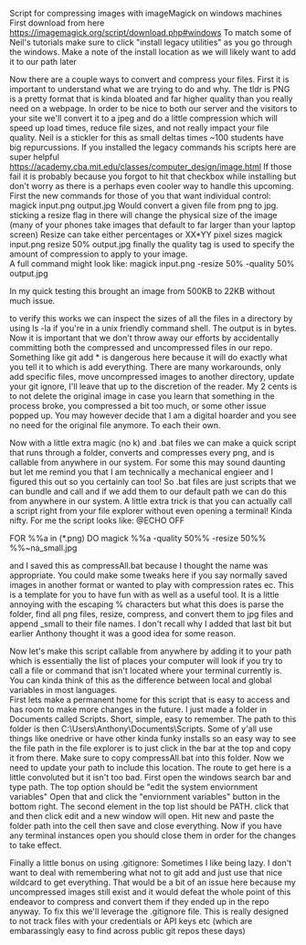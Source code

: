 Script for compressing images with imageMagick on windows machines
First download from here https://imagemagick.org/script/download.php#windows
To match some of Neil's tutorials make sure to click "install legacy utilities" as you go through the windows.
Make a note of the install location as we will likely want to add it to our path later 

Now there are a couple ways to convert and compress your files.  First it is important to understand what we are trying to do and why.  The tldr is PNG is a pretty format that is kinda bloated and far higher quality than you really need on a webpage.  In order to be nice to both our server and the visitors to your site we'll convert it to a jpeg and do a little compression which will speed up load times, reduce file sizes, and not really impact your file quality.  Neil is a stickler for this as small deltas times ~100 students have big repurcussions.
If you installed the legacy commands his scripts here are super helpful https://academy.cba.mit.edu/classes/computer_design/image.html
If those fail it is probably because you forgot to hit that checkbox while installing but don't worry as there is a perhaps even cooler way to handle this upcoming.
First the new commands for those of you that want individual control:
magick input.png output.jpg    Would convert a given file from png to jpg.
sticking a resize flag in there will change the physical size of the image (many of your phones take images that default to far larger than your laptop screen)  Resize can take either percentages or XX*YY pixel sizes
magick input.png resize 50% output.jpg
finally the quality tag is used to specify the amount of compression to apply to your image.  
A full command might look like:
magick input.png -resize 50% -quality 50% output.jpg

In my quick testing this brought an image from 500KB to 22KB without much issue.

to verify this works we can inspect the sizes of all the files in a directory by using ls -la if you're in a unix friendly command shell.  The output is in bytes.
Now it is important that we don't throw away our efforts by accidentally committing both the compressed and uncompressed files in our repo.  Something like git add * is dangerous here because it will do exactly what you tell it to which is add everything.  There are many workarounds, only add specific files, move uncompressed images to another directory, update your git ignore, I'll leave that up to the discretion of the reader.  My 2 cents is to not delete the original image in case you learn that something in the process broke, you compressed a bit too much, or some other issue popped up.  You may however decide that I am a digital hoarder and you see no need for the original file anymore.  To each their own.

Now with a little extra magic (no k) and .bat files we can make a quick script that runs through a folder, converts and compresses every png, and is callable from anywhere in our system.  For some this may sound daunting but let me remind you that I am technically a mechanical engieer and I figured this out so you certainly can too!
So .bat files are just scripts that we can bundle and call and if we add them to our default path we can do this from anywhere in our system.  A little extra trick is that you can actually call a script right from your file explorer without even opening a terminal!  Kinda nifty.
For me the script looks like:
@ECHO OFF

FOR %%a in (*.png) DO magick %%a -quality 50%% -resize 50%% %%~na_small.jpg


and I saved this as compressAll.bat because I thought the name was appropriate.  You could make some tweaks here if you say normally saved images in another format or wanted to play with compression rates ec.  This is a template for you to have fun with as well as a useful tool.
It is a little annoying with the escaping % characters but what this does is parse the folder, find all png files, resize, compress, and convert them to jpg files and append _small to their file names.  I don't recall why I added that last bit but earlier Anthony thought it was a good idea for some reason.

Now let's make this script callable from anywhere by adding it to your path which is essentially the list of places your computer will look if you try to call a file or command that isn't located where your terminal currently is.  You can kinda think of this as the difference between local and global variables in most languages.\
First lets make a permanent home for this script that is easy to access and has room to make more changes in the future.  I just made a folder in Documents called Scripts.  Short, simple, easy to remember.  The path to this folder is then C:\Users\Anthony\Documents\Scripts.  Some of y'all use things like onedrive or have other kinda funky installs so an easy way to see the file path in the file explorer is to just click in the bar at the top and copy it from there.  Make sure to copy compressAll.bat into this folder.  Now we need to update your path to include this location.
The route to get here is a little convoluted but it isn't too bad.  First open the windows search bar and type path.  The top option should be "edit the system enviornment variables"  Open that and click the "enviornment variables" button in the bottom right.  The second element in the top list should be PATH.  click that and then click edit and a new window will open.  Hit new and paste the folder path into the cell then save and close everything.  Now if you have any terminal instances open you should close them in order for the changes to take effect.

Finally a little bonus on using .gitignore:
Sometimes I like being lazy.  I don't want to deal with remembering what not to git add and just use that nice wildcard to get everything.  That would be a bit of an issue here because my uncompressed images still exist and it would defeat the whole point of this endeavor to compress and convert them if they ended up in the repo anyway.  To fix this we'll leverage the .gitignore file.  This is really designed to not track files with your credentials or API keys etc (which are embarassingly easy to find across public git repos these days)

